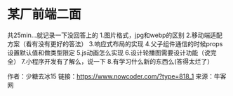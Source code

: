 # 某厂前端二面

共25min...就记录一下没回答上的
1.图片格式，jpg和webp的区别
2.移动端适配方案（看有没有更好的答法）
3.响应式布局的实现
4.父子组件通信的时候props设置默认值和做类型限定
5.js动画怎么实现
6.设计轮播图需要设计功能（说完全）
7.小程序开发有了解么，说一下
8.有学习什么新的东西么(答得太烂了）



作者：少糖去冰15
链接：https://www.nowcoder.com/?type=818_1
来源：牛客网